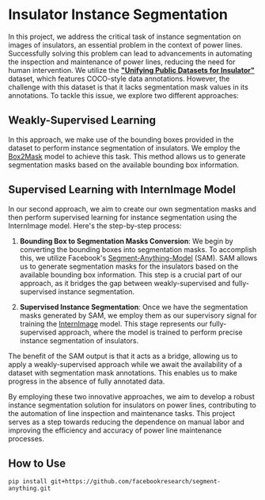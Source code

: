 # Insulator Instance Segmentation

In this project, we address the critical task of instance segmentation on images of insulators, an essential problem in the context of power lines. Successfully solving this problem can lead to advancements in automating the inspection and maintenance of power lines, reducing the need for human intervention. We utilize the [**"Unifying Public Datasets for Insulator"**](https://github.com/heitorcfelix/public-insulator-datasets) dataset, which features COCO-style data annotations. However, the challenge with this dataset is that it lacks segmentation mask values in its annotations. To tackle this issue, we explore two different approaches:

## Weakly-Supervised Learning

In this approach, we make use of the bounding boxes provided in the dataset to perform instance segmentation of insulators. We employ the [Box2Mask](https://paperswithcode.com/paper/box2mask-box-supervised-instance-segmentation) model to achieve this task. This method allows us to generate segmentation masks based on the available bounding box information.

## Supervised Learning with InternImage Model

In our second approach, we aim to create our own segmentation masks and then perform supervised learning for instance segmentation using the InternImage model. Here's the step-by-step process:

1. **Bounding Box to Segmentation Masks Conversion**: We begin by converting the bounding boxes into segmentation masks. To accomplish this, we utilize Facebook's [Segment-Anything-Model](https://github.com/facebookresearch/segment-anything) (SAM). SAM allows us to generate segmentation masks for the insulators based on the available bounding box information. This step is a crucial part of our approach, as it bridges the gap between weakly-supervised and fully-supervised instance segmentation.

2. **Supervised Instance Segmentation**: Once we have the segmentation masks generated by SAM, we employ them as our supervisory signal for training the [InternImage](https://github.com/opengvlab/internimage) model. This stage represents our fully-supervised approach, where the model is trained to perform precise instance segmentation of insulators.

The benefit of the SAM output is that it acts as a bridge, allowing us to apply a weakly-supervised approach while we await the availability of a dataset with segmentation mask annotations. This enables us to make progress in the absence of fully annotated data.

By employing these two innovative approaches, we aim to develop a robust instance segmentation solution for insulators on power lines, contributing to the automation of line inspection and maintenance tasks. This project serves as a step towards reducing the dependence on manual labor and improving the efficiency and accuracy of power line maintenance processes.

## How to Use
```shell
pip install git+https://github.com/facebookresearch/segment-anything.git
```